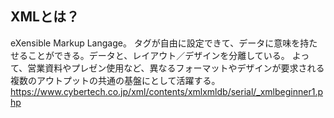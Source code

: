 ## XMLとは？
eXensible Markup Langage。
タグが自由に設定できて、データに意味を持たせることができる。データと、レイアウト／デザインを分離している。
よって、営業資料やプレゼン使用など、異なるフォーマットやデザインが要求される複数のアウトプットの共通の基盤にとして活躍する。
https://www.cybertech.co.jp/xml/contents/xmlxmldb/serial/_xmlbeginner1.php
